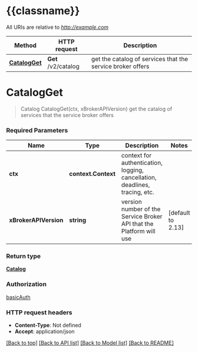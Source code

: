 # {{classname}}

All URIs are relative to *http://example.com*

Method | HTTP request | Description
------------- | ------------- | -------------
[**CatalogGet**](CatalogApi.md#CatalogGet) | **Get** /v2/catalog | get the catalog of services that the service broker offers

# **CatalogGet**
> Catalog CatalogGet(ctx, xBrokerAPIVersion)
get the catalog of services that the service broker offers

### Required Parameters

Name | Type | Description  | Notes
------------- | ------------- | ------------- | -------------
 **ctx** | **context.Context** | context for authentication, logging, cancellation, deadlines, tracing, etc.
  **xBrokerAPIVersion** | **string**| version number of the Service Broker API that the Platform will use | [default to 2.13]

### Return type

[**Catalog**](Catalog.md)

### Authorization

[basicAuth](../README.md#basicAuth)

### HTTP request headers

 - **Content-Type**: Not defined
 - **Accept**: application/json

[[Back to top]](#) [[Back to API list]](../README.md#documentation-for-api-endpoints) [[Back to Model list]](../README.md#documentation-for-models) [[Back to README]](../README.md)

